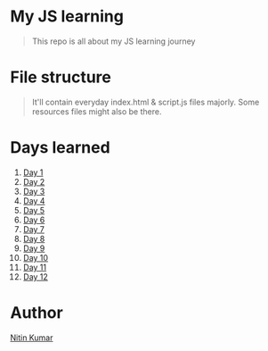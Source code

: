# My JS learning

> This repo is all about my JS learning journey  


# File structure

> It'll contain everyday index.html & script.js files majorly. Some resources files might also be there.  


# Days learned

1. [Day 1](Day1/js/script.js)
2. [Day 2](Day2/js/script.js)
3. [Day 3](Day3/js/script.js)
4. [Day 4](Day4/js/script.js)
5. [Day 5](Day5/js/script.js)
6. [Day 6](Day6/js/script.js)
7. [Day 7](Day7/js/script.js)
8. [Day 8](Day8/js/script.js)
9. [Day 9](Day9/js/script.js)
10. [Day 10](Day10/js/script.js)
11. [Day 11](Day11/js/script.js)
12. [Day 12](Day12/js/script.js)


# Author

[Nitin Kumar](https://linkedin.com/in/nitin30kumar/)
